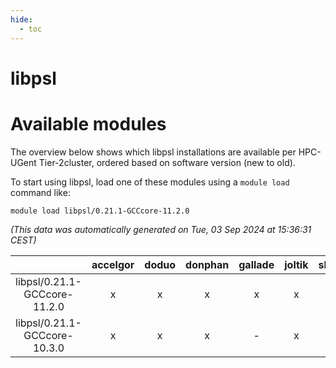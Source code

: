 ```yaml
---
hide:
  - toc
---
```


libpsl
======

# Available modules


The overview below shows which libpsl installations are available per HPC-UGent Tier-2cluster, ordered based on software version (new to old).

To start using libpsl, load one of these modules using a `module load` command like:

```shell
module load libpsl/0.21.1-GCCcore-11.2.0
```

*(This data was automatically generated on Tue, 03 Sep 2024 at 15:36:31 CEST)*  

| |accelgor|doduo|donphan|gallade|joltik|shinx|skitty|
| :---: | :---: | :---: | :---: | :---: | :---: | :---: | :---: |
|libpsl/0.21.1-GCCcore-11.2.0|x|x|x|x|x|-|x|
|libpsl/0.21.1-GCCcore-10.3.0|x|x|x|-|x|-|x|
